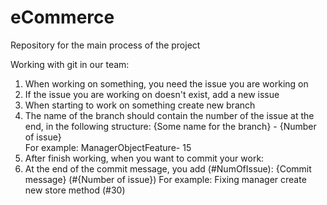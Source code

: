 # eCommerce
Repository for the main process of the project


Working with git in our team:

1. When working on something, you need the issue you are working on
2. If the issue you are working on doesn't exist, add a new issue
3. When starting to work on something create new branch
4. The name of the branch should contain the number of the issue at the end, in the following structure:
        {Some name for the branch} - {Number of issue}     
        For example:
        ManagerObjectFeature- 15
5. After finish working, when you want to commit your work:
6. At the end of the commit message, you add (#NumOfIssue):
        {Commit message} (#{Number of issue})
        For example:
        Fixing manager create new store method (#30)

